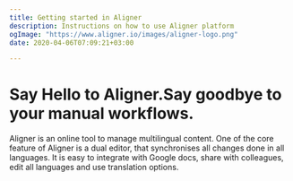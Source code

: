 ```yaml
---
title: Getting started in Aligner
description: Instructions on how to use Aligner platform
ogImage: "https://www.aligner.io/images/aligner-logo.png"
date: 2020-04-06T07:09:21+03:00

---
```

# Say Hello to Aligner.Say goodbye to your manual workflows.

Aligner is an online tool to manage multilingual content. One of the core feature of Aligner is a dual editor, that synchronises all changes done in all languages. It is easy to integrate with Google docs, share with colleagues, edit all languages and use translation options.